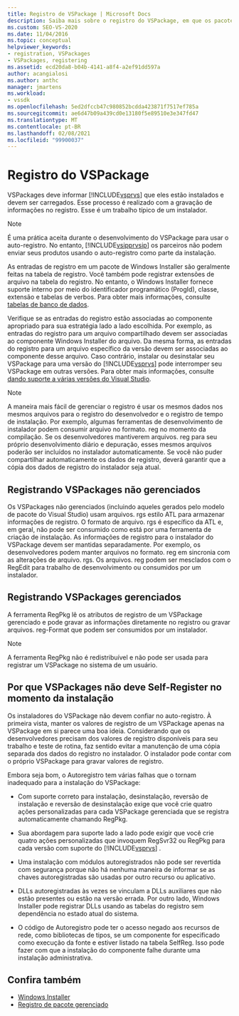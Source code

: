 ```yaml
---
title: Registro de VSPackage | Microsoft Docs
description: Saiba mais sobre o registro do VSPackage, em que os pacotes aconselham o Visual Studio de que eles estão instalados e devem ser carregados escrevendo informações no registro.
ms.custom: SEO-VS-2020
ms.date: 11/04/2016
ms.topic: conceptual
helpviewer_keywords:
- registration, VSPackages
- VSPackages, registering
ms.assetid: ecd20da8-b04b-4141-a8f4-a2ef91dd597a
author: acangialosi
ms.author: anthc
manager: jmartens
ms.workload:
- vssdk
ms.openlocfilehash: 5ed2dfccb47c980852bcdda423871f7517ef785a
ms.sourcegitcommit: ae6d47b09a439cd0e13180f5e89510e3e347fd47
ms.translationtype: MT
ms.contentlocale: pt-BR
ms.lasthandoff: 02/08/2021
ms.locfileid: "99900037"
---
```

# <a name="vspackage-registration"></a>Registro do VSPackage
VSPackages deve informar [!INCLUDE[vsprvs](../../code-quality/includes/vsprvs_md.md)] que eles estão instalados e devem ser carregados. Esse processo é realizado com a gravação de informações no registro. Esse é um trabalho típico de um instalador.

> [!NOTE]
> É uma prática aceita durante o desenvolvimento do VSPackage para usar o auto-registro. No entanto, [!INCLUDE[vsipprvsip](../../extensibility/includes/vsipprvsip_md.md)] os parceiros não podem enviar seus produtos usando o auto-registro como parte da instalação.

 As entradas de registro em um pacote de Windows Installer são geralmente feitas na tabela de registro. Você também pode registrar extensões de arquivo na tabela do registro. No entanto, o Windows Installer fornece suporte interno por meio do identificador programático (ProgId), classe, extensão e tabelas de verbos. Para obter mais informações, consulte [tabelas de banco de dados](/windows/desktop/Msi/database-tables).

 Verifique se as entradas do registro estão associadas ao componente apropriado para sua estratégia lado a lado escolhida. Por exemplo, as entradas do registro para um arquivo compartilhado devem ser associadas ao componente Windows Installer do arquivo. Da mesma forma, as entradas do registro para um arquivo específico da versão devem ser associadas ao componente desse arquivo. Caso contrário, instalar ou desinstalar seu VSPackage para uma versão do [!INCLUDE[vsprvs](../../code-quality/includes/vsprvs_md.md)] pode interromper seu VSPackage em outras versões. Para obter mais informações, consulte [dando suporte a várias versões do Visual Studio](../../extensibility/supporting-multiple-versions-of-visual-studio.md).

> [!NOTE]
> A maneira mais fácil de gerenciar o registro é usar os mesmos dados nos mesmos arquivos para o registro do desenvolvedor e o registro de tempo de instalação. Por exemplo, algumas ferramentas de desenvolvimento de instalador podem consumir arquivo no formato. reg no momento da compilação. Se os desenvolvedores mantiverem arquivos. reg para seu próprio desenvolvimento diário e depuração, esses mesmos arquivos poderão ser incluídos no instalador automaticamente. Se você não puder compartilhar automaticamente os dados de registro, deverá garantir que a cópia dos dados de registro do instalador seja atual.

## <a name="registering-unmanaged-vspackages"></a>Registrando VSPackages não gerenciados
 Os VSPackages não gerenciados (incluindo aqueles gerados pelo modelo de pacote do Visual Studio) usam arquivos. rgs estilo ATL para armazenar informações de registro. O formato de arquivo. rgs é específico da ATL e, em geral, não pode ser consumido como está por uma ferramenta de criação de instalação. As informações de registro para o instalador do VSPackage devem ser mantidas separadamente. Por exemplo, os desenvolvedores podem manter arquivos no formato. reg em sincronia com as alterações de arquivo. rgs. Os arquivos. reg podem ser mesclados com o RegEdit para trabalho de desenvolvimento ou consumidos por um instalador.

## <a name="registering-managed-vspackages"></a>Registrando VSPackages gerenciados
 A ferramenta RegPkg lê os atributos de registro de um VSPackage gerenciado e pode gravar as informações diretamente no registro ou gravar arquivos. reg-Format que podem ser consumidos por um instalador.

> [!NOTE]
> A ferramenta RegPkg não é redistribuível e não pode ser usada para registrar um VSPackage no sistema de um usuário.

## <a name="why-vspackages-should-not-self-register-at-install-time"></a>Por que VSPackages não deve Self-Register no momento da instalação
 Os instaladores do VSPackage não devem confiar no auto-registro. À primeira vista, manter os valores de registro de um VSPackage apenas na VSPackage em si parece uma boa ideia. Considerando que os desenvolvedores precisam dos valores de registro disponíveis para seu trabalho e teste de rotina, faz sentido evitar a manutenção de uma cópia separada dos dados do registro no instalador. O instalador pode contar com o próprio VSPackage para gravar valores de registro.

 Embora seja bom, o Autoregistro tem várias falhas que o tornam inadequado para a instalação do VSPackage:

- Com suporte correto para instalação, desinstalação, reversão de instalação e reversão de desinstalação exige que você crie quatro ações personalizadas para cada VSPackage gerenciada que se registra automaticamente chamando RegPkg.

- Sua abordagem para suporte lado a lado pode exigir que você crie quatro ações personalizadas que invoquem RegSvr32 ou RegPkg para cada versão com suporte do [!INCLUDE[vsprvs](../../code-quality/includes/vsprvs_md.md)] .

- Uma instalação com módulos autoregistrados não pode ser revertida com segurança porque não há nenhuma maneira de informar se as chaves autoregistradas são usadas por outro recurso ou aplicativo.

- DLLs autoregistradas às vezes se vinculam a DLLs auxiliares que não estão presentes ou estão na versão errada. Por outro lado, Windows Installer pode registrar DLLs usando as tabelas do registro sem dependência no estado atual do sistema.

- O código de Autoregistro pode ter o acesso negado aos recursos de rede, como bibliotecas de tipos, se um componente for especificado como execução da fonte e estiver listado na tabela SelfReg. Isso pode fazer com que a instalação do componente falhe durante uma instalação administrativa.

## <a name="see-also"></a>Confira também
- [Windows Installer](/windows/desktop/Msi/windows-installer-portal)
- [Registro de pacote gerenciado](/previous-versions/bb166783(v=vs.100))